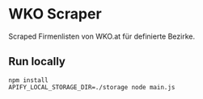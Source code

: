 # WKO Scraper
Scraped Firmenlisten von WKO.at für definierte Bezirke.

## Run locally
```
npm install
APIFY_LOCAL_STORAGE_DIR=./storage node main.js
```
